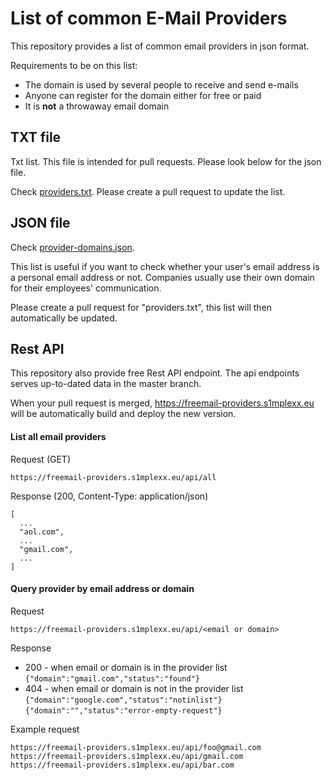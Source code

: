 # List of common E-Mail Providers

This repository provides a list of common email providers in json format.

Requirements to be on this list:
- The domain is used by several people to receive and send e-mails
- Anyone can register for the domain either for free or paid
- It is **not** a throwaway email domain

## TXT file
Txt list. This file is intended for pull requests. Please look below for the json file.

Check [providers.txt](providers.txt).
Please create a pull request to update the list.

## JSON file
Check [provider-domains.json](provider-domains.json).

This list is useful if you want to check whether your user's email address is a personal email address or not.
Companies usually use their own domain for their employees' communication.

Please create a pull request for "providers.txt", this list will then automatically be updated.


## Rest API

This repository also provide free Rest API endpoint. The api endpoints serves up-to-dated data in the master branch.

When your pull request is merged, https://freemail-providers.s1mplexx.eu will be automatically build and deploy the new version.


#### List all email providers

Request (GET)
```
https://freemail-providers.s1mplexx.eu/api/all
```

Response (200, Content-Type: application/json)
```
[
  ...
  "aol.com",
  ...
  "gmail.com",
  ...
]
```

#### Query provider by email address or domain

Request
```
https://freemail-providers.s1mplexx.eu/api/<email or domain>
```

Response

 - 200 - when email or domain is in the provider list
 ``` {"domain":"gmail.com","status":"found"} ```
 - 404 - when email or domain is not in the provider list
 ```{"domain":"google.com","status":"notinlist"}```
 ```{"domain":"","status":"error-empty-request"}```


Example request

```
https://freemail-providers.s1mplexx.eu/api/foo@gmail.com
https://freemail-providers.s1mplexx.eu/api/gmail.com
https://freemail-providers.s1mplexx.eu/api/bar.com
```

